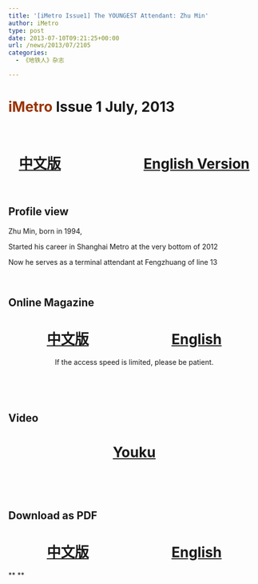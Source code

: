 ```yaml
---
title: '[iMetro Issue1] The YOUNGEST Attendant: Zhu Min'
author: iMetro
type: post
date: 2013-07-10T09:21:25+00:00
url: /news/2013/07/2105
categories:
  - 《地铁人》杂志

---
```

# 

# <span style="color: #993300;">iMetro</span> Issue 1 July, 2013

&nbsp;

<h1 style="text-align: center;">
  <strong><a href="http://www.flipsnack.com/F8E55DCF8D6/f7hf2jnu" target="_blank">中文版</a>                         <a href="http://www.flipsnack.com/F8E55DCF8D6/fh9yrf8m" target="_blank">English Version</a></strong>
</h1>

&nbsp;

## Profile view

Zhu Min, born in 1994,

Started his career in Shanghai Metro at the very bottom of 2012

Now he serves as a terminal attendant at Fengzhuang of line 13



&nbsp;

## Online Magazine

<h1 style="text-align: center;">
  <strong><a href="http://www.flipsnack.com/F8E55DCF8D6/f7hf2jnu" target="_blank">中文版</a>                         <a href="http://www.flipsnack.com/F8E55DCF8D6/fh9yrf8m" target="_blank">English</a></strong>
</h1>

<p style="text-align: center;">
  If the access speed is limited, please be patient.
</p>

&nbsp;

&nbsp;

## Video

<h1 style="text-align: center;">
  <a href="http://v.youku.com/v_show/id_XNTgxMjc5Njcy.html" target="_blank">Youku</a>
</h1>

&nbsp;

&nbsp;

## Download as PDF

<h1 style="text-align: center;">
  <strong><a href="http://metronews-wordpress.stor.sinaapp.com/uploads/2013/07/ZH.pdf">中文版</a>                         <a href="http://metronews-wordpress.stor.sinaapp.com/uploads/2013/07/EN.pdf">English</a></strong>
</h1>

** **

&nbsp;

&nbsp;